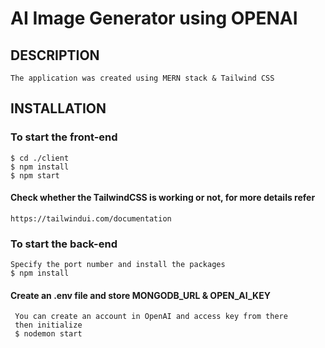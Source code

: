 # AI Image Generator using OPENAI

## DESCRIPTION
    The application was created using MERN stack & Tailwind CSS
    
## INSTALLATION
    
### To start the front-end
    $ cd ./client
    $ npm install
    $ npm start
    
#### Check whether the TailwindCSS is working or not, for more details refer
    https://tailwindui.com/documentation

### To start the back-end
    Specify the port number and install the packages
    $ npm install
    
#### Create an .env file and store MONGODB_URL & OPEN_AI_KEY
     You can create an account in OpenAI and access key from there
     then initialize
     $ nodemon start
